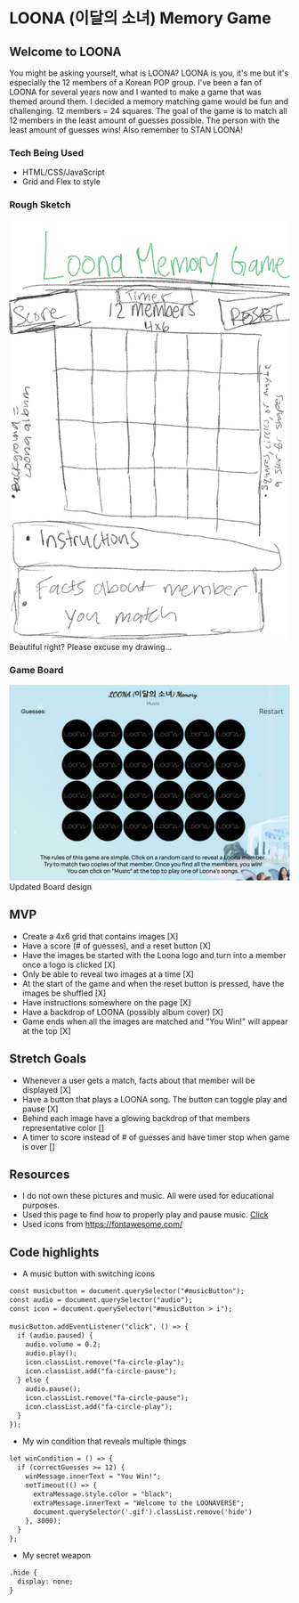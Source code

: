 # LOONA (이달의 소녀) Memory Game


## Welcome to LOONA
You might be asking yourself, what is LOONA? LOONA is you, it's me but it's especially the 12 members of a Korean POP group. I've been a fan of LOONA for several years now and I wanted to make a game that was themed around them. I decided a memory matching game would be fun and challenging. 12 members = 24 squares. The goal of the game is to match all 12 members in the least amount of guesses possible. The person with the least amount of guesses wins! Also remember to STAN LOONA! 

### Tech Being Used
* HTML/CSS/JavaScript
* Grid and Flex to style

### Rough Sketch
![Sketch](./images/MemoryGameSketch.jpg)
Beautiful right? Please excuse my drawing...


### Game Board
![Game Board](./images/Loona-Memory-Game.jpg)
Updated Board design


## MVP
* Create a 4x6 grid that contains images [X]
* Have a score (# of guesses), and a reset button [X]
* Have the images be started with the Loona logo and turn into a member once a logo is clicked [X]
* Only be able to reveal two images at a time [X]
* At the start of the game and when the reset button is pressed, have the images be shuffled [X]
* Have instructions somewhere on the page [X]
* Have a backdrop of LOONA (possibly album cover) [X]
* Game ends when all the images are matched and "You Win!" will appear at the top [X]

## Stretch Goals
* Whenever a user gets a match, facts about that member will be displayed [X]
* Have a button that plays a LOONA song. The button can toggle play and pause [X]
* Behind each image have a glowing backdrop of that members representative color []
* A timer to score instead of # of guesses and have timer stop when game is over []

## Resources
* I do not own these pictures and music. All were used for educational purposes.
* Used this page to find how to properly play and pause music. <a href="https://forum.freecodecamp.org/t/how-to-play-mp3-in-the-background-music-automatically/308554">Click</a>
* Used icons from https://fontawesome.com/

## Code highlights
* A music button with switching icons
```
const musicbutton = document.querySelector("#musicButton");
const audio = document.querySelector("audio");
const icon = document.querySelector("#musicButton > i");

musicButton.addEventListener("click", () => {
  if (audio.paused) {
    audio.volume = 0.2;
    audio.play();
    icon.classList.remove("fa-circle-play");
    icon.classList.add("fa-circle-pause");
  } else {
    audio.pause();
    icon.classList.remove("fa-circle-pause");
    icon.classList.add("fa-circle-play");
  }
});
```
* My win condition that reveals multiple things
```
let winCondition = () => {
  if (correctGuesses >= 12) {
    winMessage.innerText = "You Win!";
    setTimeout(() => {
      extraMessage.style.color = "black";
      extraMessage.innerText = "Welcome to the LOONAVERSE";
      document.querySelector('.gif').classList.remove('hide')
    }, 3000);
  }
};
```
* My secret weapon
```
.hide {
  display: none;
}
```